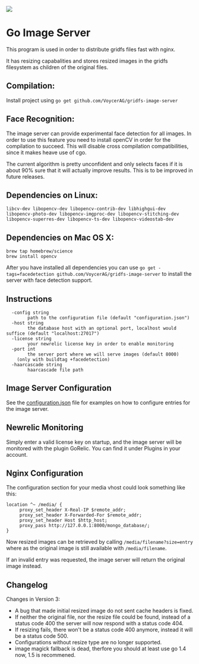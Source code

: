 <a href='https://travis-ci.org/VoycerAG/gridfs-image-server'><img src='https://secure.travis-ci.org/VoycerAG/gridfs-image-server.png?branch=master'></a>

Go Image Server
===============

This program is used in order to distribute gridfs files fast with nginx.

It has resizing capabalities and stores resized images in the gridfs filesystem as children
of the original files. 

Compilation:
-----

Install project using ```go get github.com/VoycerAG/gridfs-image-server```


Face Recognition:
----
The image server can provide experimental face detection for all images. In order to use this feature you need to install 
openCV in order for the compilation to succeed. This will disable cross compilation compatibilities, since it makes heave use of cgo.

The current algorithm is pretty unconfident and only selects faces if it is about 90% sure that it will actually improve results. This is to be improved in future releases.
## Dependencies on Linux:
```
libcv-dev libopencv-dev libopencv-contrib-dev libhighgui-dev libopencv-photo-dev libopencv-imgproc-dev libopencv-stitching-dev libopencv-superres-dev libopencv-ts-dev libopencv-videostab-dev 
```

## Dependencies on Mac OS X:
```
brew tap homebrew/science
brew install opencv
```

After you have installed all dependencies you can use ```go get -tags=facedetection github.com/VoycerAG/gridfs-image-server``` to install the server with face detection support.

Instructions
-----
```
  -config string
    	path to the configuration file (default "configuration.json")
  -host string
    	the database host with an optional port, localhost would suffice (default "localhost:27017")
  -license string
    	your newrelic license key in order to enable monitoring
  -port int
    	the server port where we will serve images (default 8000)
	(only with buildtag +facedetection)
  -haarcascade string 
    	haarcascade file path
```

Image Server Configuration
-----

See the [configuration.json](configuration.json) file for examples on how to configure entries for the image server.

Newrelic Monitoring
-----
Simply enter a valid license key on startup, and the image server will be monitored with the plugin GoRelic.
You can find it under Plugins in your account.

Nginx Configuration
-----

The configuration section for your media vhost could look something like this:

    location ^~ /media/ {
         proxy_set_header X-Real-IP $remote_addr;
         proxy_set_header X-Forwarded-For $remote_addr;
         proxy_set_header Host $http_host;
         proxy_pass http://127.0.0.1:8000/mongo_database/;
    }


Now resized images can be retrieved by calling ```/media/filename?size=entry``` where as the original image
is still available with ```/media/filename```.

If an invalid entry was requested, the image server will return the original image instead.

## Changelog

Changes in Version 3:

- A bug that made initial resized image do not sent cache headers is fixed.
- If neither the original file, nor the resize file could be found, instead of a status code 400
the server will now respond with a status code 404.
- If resizing fails, there won't be a status code 400 anymore, instead it will be a status code 500.
- Configurations without resize type are no longer supported. 
- image magick fallback is dead, therfore you should at least use go 1.4 now, 1.5 is recommened.

